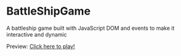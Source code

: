 # BattleShipGame

A battleship game built with JavaScript DOM and events to make it interactive and dynamic

Preview: [Click here to play!](https://harshanandini.github.io/BattleShipGame/)



